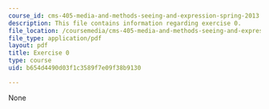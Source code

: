 ```yaml
---
course_id: cms-405-media-and-methods-seeing-and-expression-spring-2013
description: This file contains information regarding exercise 0.
file_location: /coursemedia/cms-405-media-and-methods-seeing-and-expression-spring-2013/b654d4490d03f1c3589f7e09f38b9130_MITCMS_405S13_exercise_0.pdf
file_type: application/pdf
layout: pdf
title: Exercise 0
type: course
uid: b654d4490d03f1c3589f7e09f38b9130

---
```

None